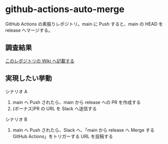 # github-actions-auto-merge

GitHub Actions の素振りレポジトリ。main に Push すると、main の HEAD を release へマージする。

## 調査結果

[このレポジトリの Wiki へ記載する](https://github.com/jun-g-0/github-actions-auto-merge/wiki)

## 実現したい挙動

シナリオ A

1. main へ Push されたら、main から release への PR を作成する
2. (ボーナス)PR の URL を Slack へ送信する

シナリオ B

1. main へ Push されたら、Slack へ、「main から release へ Merge する GitHub Actions」をトリガーする URL を投稿する
